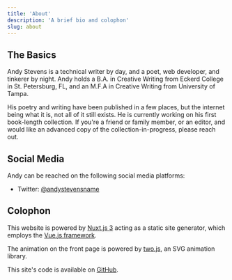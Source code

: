 ```yaml
---
title: 'About'
description: 'A brief bio and colophon'
slug: about
---
```


## The Basics

Andy Stevens is a technical writer by day, and a poet, web developer, and tinkerer by night. Andy holds a B.A. in Creative Writing from Eckerd College in St. Petersburg, FL, and an M.F.A in Creative Writing from University of Tampa.

His poetry and writing have been published in a few places, but the internet being what it is, not all of it still exists. He is currently working on his first book-length collection. If you're a friend or family member, or an editor, and would like an advanced copy of the collection-in-progress, please reach out.

## Social Media

Andy can be reached on the following social media platforms:

- Twitter: [@andystevensname](https://twitter.com/andystevensname)

## Colophon

This website is powered by [Nuxt.js 3](https://v3.nuxtjs.org/) acting as a static site generator, which employs the [Vue.js framework](https://vuejs.org/).

The animation on the front page is powered by [two.js](https://two.js.org/), an SVG animation library.

This site's code is available on [GitHub](https://github.com/andystevensname/andystevens.name).